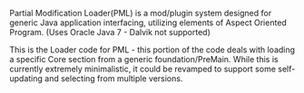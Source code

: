 Partial Modification Loader(PML) is a mod/plugin system designed for generic Java application interfacing, utilizing elements of Aspect Oriented Program. (Uses Oracle Java 7 - Dalvik not supported)


This is the Loader code for PML - this portion of the code deals with loading a specific Core section from a generic foundation/PreMain. While this is currently extremely minimalistic, it could be revamped to support some self-updating and selecting from multiple versions.
